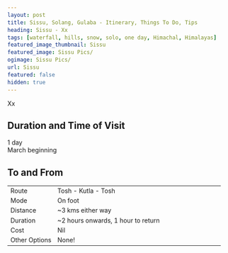 ```yaml
---
layout: post
title: Sissu, Solang, Gulaba - Itinerary, Things To Do, Tips
heading: Sissu - Xx
tags: [waterfall, hills, snow, solo, one day, Himachal, Himalayas]
featured_image_thumbnail: Sissu
featured_image: Sissu Pics/
ogimage: Sissu Pics/
url: Sissu
featured: false
hidden: true
---
```


Xx


## Duration and Time of Visit
1 day<br>
March beginning

## To and From

<table style="width:100%">
<tr>
    <td width="22%">Route</td>
    <td>Tosh - Kutla - Tosh</td>
</tr>
<tr>
    <td width="22%">Mode</td>
    <td>On foot</td>
</tr>	
<tr>
    <td width="22%">Distance</td>
    <td>~3 kms either way</td>
</tr>
<tr>
    <td width="22%">Duration</td>
    <td>~2 hours onwards, 1 hour to return</td>
</tr>
<tr>
    <td width="22%">Cost</td>
    <td>Nil</td>
</tr>
<tr>
    <td width="22%">Other Options</td>
    <td>None!</td>
</tr>
</table>

<!--To know how to reach Manali, you can check out this post on <a href="https://onetriptoanother.com/Manali">Manali</a>

## Itinerary

<p align="center">
<iframe src="https://www.google.com/maps/d/u/1/embed?mid=1rBebfND-tfX-AcGbEQOaVvP0awsUgrSe" width="640" height="480"></iframe>
</p>

- Xx

<p align="center">
<img src="Kutla Pics/Kutla2.jpg" width="99.4%" alt="Tosh from Kutla">
</p>

## Major Expenses
- Xx

## Summary of Things To Do
**Things I did:**
- Xx

**Things I didn't do:**
- Xx

## Tips and Resources
- Carry a few things to eat as there are not many cafes on the way, especially during the off season
- It’s best to wear a cap, apply sunscreen and carry sufficient water. As expected, the network is quite patchy
- There are no online payments and ATMs in Kutla! Carry money
- Ensure you reach your destination before tunnel close
